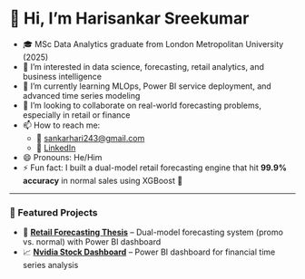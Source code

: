 # 👋 Hi, I’m Harisankar Sreekumar

- 🎓 MSc Data Analytics graduate from London Metropolitan University (2025)
- 👀 I’m interested in data science, forecasting, retail analytics, and business intelligence
- 🌱 I’m currently learning MLOps, Power BI service deployment, and advanced time series modeling
- 💞️ I’m looking to collaborate on real-world forecasting problems, especially in retail or finance
- 📫 How to reach me: 
  - 📧 sankarhari243@gmail.com  
  - 🔗 [LinkedIn](https://www.linkedin.com/in/harisankarsreekumar) 
- 😄 Pronouns: He/Him
- ⚡ Fun fact: I built a dual-model retail forecasting engine that hit **99.9% accuracy** in normal sales using XGBoost 🚀

---

### 📂 Featured Projects

- 🎯 **[Retail Forecasting Thesis](https://github.com/HarisankarSreekumar/retail-forecasting-thesis)** – Dual-model forecasting system (promo vs. normal) with Power BI dashboard
- 📈 **[Nvidia Stock Dashboard](https://github.com/HarisankarSreekumar/nvidia-stock-dashboard)** – Power BI dashboard for financial time series analysis
